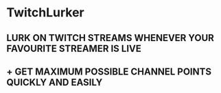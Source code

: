 # TwitchLurker

## LURK ON TWITCH STREAMS WHENEVER YOUR FAVOURITE STREAMER IS LIVE
## + GET MAXIMUM POSSIBLE CHANNEL POINTS QUICKLY AND EASILY
